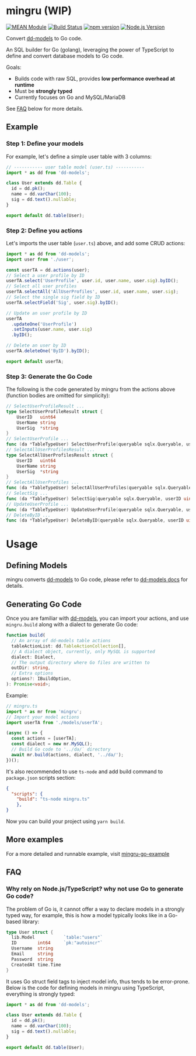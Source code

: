# mingru (WIP)

[![MEAN Module](https://img.shields.io/badge/MEAN%20Module-TypeScript-blue.svg?style=flat-square)](https://github.com/mgenware/MEAN-Module)
[![Build Status](https://img.shields.io/travis/mgenware/mingru.svg?style=flat-square&label=Build+Status)](https://travis-ci.org/mgenware/mingru)
[![npm version](https://img.shields.io/npm/v/mingru.svg?style=flat-square)](https://npmjs.com/package/mingru)
[![Node.js Version](http://img.shields.io/node/v/mingru.svg?style=flat-square)](https://nodejs.org/en/)

Convert [dd-models](https://github.com/mgenware/dd-models) to Go code.

An SQL builder for Go (golang), leveraging the power of TypeScript to define and convert database models to Go code.

Goals:

* Builds code with raw SQL, provides **low performance overhead at runtime**
* Must be **strongly typed**
* Currently focuses on Go and MySQL/MariaDB

See [FAQ](#faq) below for more details.

## Example

### Step 1: Define your models

For example, let's define a simple user table with 3 columns:

```ts
// ----------- user table model (user.ts) -----------
import * as dd from 'dd-models';

class User extends dd.Table {
  id = dd.pk();
  name = dd.varChar(100);
  sig = dd.text().nullable;
}

export default dd.table(User);
```

### Step 2: Define you actions

Let's imports the user table (`user.ts`) above, and add some CRUD actions:

```ts
import * as dd from 'dd-models';
import user from './user';

const userTA = dd.actions(user);
// Select a user profile by ID
userTA.select('UserProfile', user.id, user.name, user.sig).byID();
// Select all user profiles
userTA.selectAll('AllUserProfiles', user.id, user.name, user.sig);
// Select the single sig field by ID
userTA.selectField('Sig', user.sig).byID();

// Update an user profile by ID
userTA
  .updateOne('UserProfile')
  .setInputs(user.name, user.sig)
  .byID();

// Delete an user by ID
userTA.deleteOne('ByID').byID();

export default userTA;
```

### Step 3: Generate the Go Code
The following is the code generated by mingru from the actions above (function bodies are omitted for simplicity):

```go
// SelectUserProfileResult ...
type SelectUserProfileResult struct {
	UserID   uint64
	UserName string
	UserSig  *string
}
// SelectUserProfile ...
func (da *TableTypeUser) SelectUserProfile(queryable sqlx.Queryable, userID uint64) (*SelectUserProfileResult, error)
// SelectAllUserProfilesResult ...
type SelectAllUserProfilesResult struct {
	UserID   uint64
	UserName string
	UserSig  *string
}
// SelectAllUserProfiles ...
func (da *TableTypeUser) SelectAllUserProfiles(queryable sqlx.Queryable) ([]*SelectAllUserProfilesResult, error)
// SelectSig ...
func (da *TableTypeUser) SelectSig(queryable sqlx.Queryable, userID uint64) (*string, error)
// UpdateUserProfile ...
func (da *TableTypeUser) UpdateUserProfile(queryable sqlx.Queryable, userID uint64, userName string, userSig *string) error
// DeleteByID ...
func (da *TableTypeUser) DeleteByID(queryable sqlx.Queryable, userID uint64) error
```

# Usage

## Defining Models

mingru converts [dd-models](https://github.com/mgenware/dd-models) to Go code, please refer to [dd-models docs](https://github.com/mgenware/dd-models) for details.

## Generating Go Code

Once you are familiar with [dd-models](https://github.com/mgenware/dd-models), you can import your actions, and use `mingru.build` along with a dialect to generate Go code:

```ts
function build(
  // An array of dd-models table actions
  tableActionList: dd.TableActionCollection[],
  // A dialect object, currently, only MySQL is supported
  dialect: Dialect,
  // The output directory where Go files are written to
  outDir: string,
  // Extra options
  options?: IBuildOption,
): Promise<void>;
```

Example:

```ts
// mingru.ts
import * as mr from 'mingru';
// Import your model actions
import userTA from './models/userTA';

(async () => {
  const actions = [userTA];
  const dialect = new mr.MySQL();
  // Build Go code to '../da/` directory
  await mr.build(actions, dialect, '../da/');
})();
```

It's also recommended to use `ts-node` and add build command to `package.json` scripts section:

```json
{
  "scripts": {
    "build": "ts-node mingru.ts"
	},
}
```

Now you can build your project using `yarn build`.

## More examples
For a more detailed and runnable example, visit [mingru-go-example](https://github.com/mgenware/mingru-go-example)

## FAQ

### Why rely on Node.js/TypeScript? why not use Go to generate Go code?

The problem of Go is, it cannot offer a way to declare models in a strongly typed way, for example, this is how a model typically looks like in a Go-based library:

```go
type User struct {
  lib.Model           `table:"users"`
  ID        int64     `pk:"autoincr"`
  Username  string
  Email     string
  Password  string
  CreatedAt time.Time
}
```

It uses Go struct field tags to inject model info, thus tends to be error-prone. Below is the code for defining models in mingru using TypeScript, everything is strongly typed:

```ts
import * as dd from 'dd-models';

class User extends dd.Table {
  id = dd.pk();
  name = dd.varChar(100);
  sig = dd.text().nullable;
}

export default dd.table(User);
```
